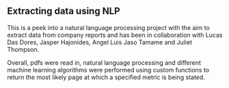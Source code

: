 ## Extracting data using NLP

This is a peek into a natural language processing project with the aim to extract data from company reports and has been in collaboration with Lucas Das Dores, 
Jasper Hajonides, Angel Luis Jaso Tamame and Juliet Thompson.

Overall, pdfs were read in, natural language processing and different machine learning algorithms were performed using custom functions to return the most likely page at which a specified metric is being stated. 
